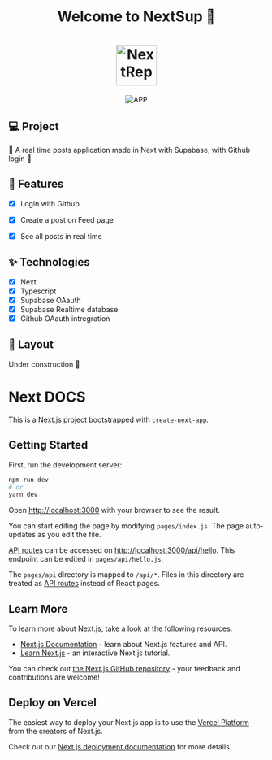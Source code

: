<h1 align="center">
  Welcome to NextSup 👋
</h1>
<h1 align="center">
 <img alt="NextRepo" height="80" title="" src="https://i.imgur.com/gKZOZUQ.png" />
</h1>

<p align="center">

 <img src="https://media.giphy.com/media/B2Bp7mBSSUxQxYMedz/giphy.gif" alt="APP"/>
</p>



## 💻 Project
📖 A real time posts application made in Next with Supabase, with Github login 🍏

## 🔨 Features

- [X] Login with Github
- [X] Create a post on Feed page
- [X] See all posts in real time


## ✨ Technologies

- [X] Next
- [X] Typescript
- [X] Supabase OAauth
- [X] Supabase Realtime database
- [X] Github OAauth intregration

## 🔖 Layout

 Under construction 🚧


# Next DOCS

This is a [Next.js](https://nextjs.org/) project bootstrapped with [`create-next-app`](https://github.com/vercel/next.js/tree/canary/packages/create-next-app).

## Getting Started

First, run the development server:

```bash
npm run dev
# or
yarn dev
```

Open [http://localhost:3000](http://localhost:3000) with your browser to see the result.

You can start editing the page by modifying `pages/index.js`. The page auto-updates as you edit the file.

[API routes](https://nextjs.org/docs/api-routes/introduction) can be accessed on [http://localhost:3000/api/hello](http://localhost:3000/api/hello). This endpoint can be edited in `pages/api/hello.js`.

The `pages/api` directory is mapped to `/api/*`. Files in this directory are treated as [API routes](https://nextjs.org/docs/api-routes/introduction) instead of React pages.

## Learn More

To learn more about Next.js, take a look at the following resources:

- [Next.js Documentation](https://nextjs.org/docs) - learn about Next.js features and API.
- [Learn Next.js](https://nextjs.org/learn) - an interactive Next.js tutorial.

You can check out [the Next.js GitHub repository](https://github.com/vercel/next.js/) - your feedback and contributions are welcome!

## Deploy on Vercel

The easiest way to deploy your Next.js app is to use the [Vercel Platform](https://vercel.com/new?utm_medium=default-template&filter=next.js&utm_source=create-next-app&utm_campaign=create-next-app-readme) from the creators of Next.js.

Check out our [Next.js deployment documentation](https://nextjs.org/docs/deployment) for more details.
